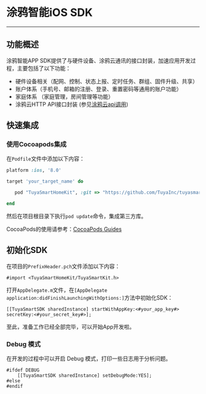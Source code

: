 # 涂鸦智能iOS SDK

---

## 功能概述

涂鸦智能APP SDK提供了与硬件设备、涂鸦云通讯的接口封装，加速应用开发过程，主要包括了以下功能：

- 硬件设备相关（配网、控制、状态上报、定时任务、群组、固件升级、共享）
- 账户体系（手机号、邮箱的注册、登录、重置密码等通用的账户功能）
- 家庭体系 （家庭管理，房间管理等功能）
- 涂鸦云HTTP API接口封装 (参见[涂鸦云api调用](https://docs.tuya.com/cn/cloudapi/appAPI/index.html))

## 快速集成

### 使用Cocoapods集成

在`Podfile`文件中添加以下内容：

```ruby
platform :ios, '8.0'

target 'your_target_name' do

   pod "TuyaSmartHomeKit", :git => "https://github.com/TuyaInc/tuyasmart_home_ios_sdk.git"

end
```

然后在项目根目录下执行`pod update`命令，集成第三方库。

CocoaPods的使用请参考：[CocoaPods Guides](https://guides.cocoapods.org/)

## 初始化SDK

在项目的`PrefixHeader.pch`文件添加以下内容：

```objc
#import <TuyaSmartHomeKit/TuyaSmartKit.h>
```

打开`AppDelegate.m`文件，在`[AppDelegate application:didFinishLaunchingWithOptions:]`方法中初始化SDK：

```objc
[[TuyaSmartSDK sharedInstance] startWithAppKey:<#your_app_key#> secretKey:<#your_secret_key#>];
```

至此，准备工作已经全部完毕，可以开始App开发啦。

### Debug 模式

在开发的过程中可以开启 Debug 模式，打印一些日志用于分析问题。

```
#ifdef DEBUG
    [[TuyaSmartSDK sharedInstance] setDebugMode:YES];
#else
#endif
```



